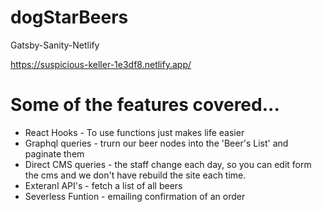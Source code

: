 # dogStarBeers
Gatsby-Sanity-Netlify

https://suspicious-keller-1e3df8.netlify.app/

# Some of the features covered...
- React Hooks - To use functions just makes life easier
- Graphql queries - trurn our beer nodes into the 'Beer's List' and paginate them
- Direct CMS queries - the staff change each day, so you can edit form the cms and we don't have rebuild the site each time.
- Exteranl API's - fetch a list of all beers
- Severless Funtion - emailing confirmation of an order

